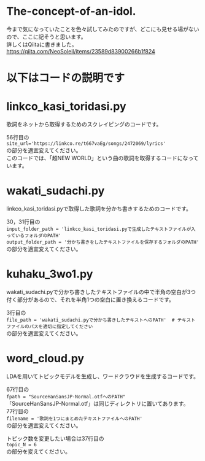 # The-concept-of-an-idol.

今まで気になっていたことを色々試してみたのですが、どこにも見せる場がないので、ここに記そうと思います。  
詳しくはQiitaに書きました。  
https://qiita.com/NeoSoleil/items/23589d83900266b1f824

# 以下はコードの説明です

# linkco_kasi_toridasi.py
歌詞をネットから取得するためのスクレイピングのコードです。  
  
  56行目の  
```site_url='https://linkco.re/t667vaEg/songs/2472069/lyrics'```  
の部分を適宜変えてください。  
このコードでは、「超NEW WORLD」という曲の歌詞を取得するコードになっています。  

# wakati_sudachi.py
linkco_kasi_toridasi.pyで取得した歌詞を分かち書きするためのコードです。  
  
30，31行目の  
```input_folder_path = 'linkco_kasi_toridasi.pyで生成したテキストファイルが入っているフォルダのPATH'```  
```output_folder_path = '分かち書きをしたテキストファイルを保存するフォルダのPATH'```  
の部分を適宜変えてください。  

# kuhaku_3wo1.py
wakati_sudachi.pyで分かち書きしたテキストファイルの中で半角の空白が3つ付く部分があるので、それを半角1つの空白に置き換えるコードです。  
  
3行目の  
```file_path = 'wakati_sudachi.pyで分かち書きしたテキストへのPATH'  # テキストファイルのパスを適切に指定してください```  
の部分を適宜変えてください。  


# word_cloud.py
LDAを用いてトピックモデルを生成し、ワードクラウドを生成するコードです。  
  
67行目の  
```fpath = "SourceHanSansJP-Normal.otfへのPATH"```  
「SourceHanSansJP-Normal.otf」は同じディレクトリに置いてあります。  
77行目の  
```filename = '歌詞を1つにまとめたテキストファイルへのPATH'```  
の部分を適宜変えてください。  
  
トピック数を変更したい場合は37行目の  
```topic_N = 6```  
の部分を変えてください。  

# 
